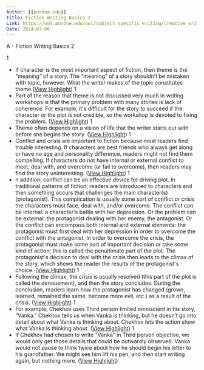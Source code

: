 ```yaml
---
Author: [[purdue.edu]]
Title: Fiction Writing Basics 2
Link: https://owl.purdue.edu/owl/subject_specific_writing/creative_writing/fiction_writing_basics/fiction_writing_basics_2.html
Date: 2024-07-06
---
```

A - Fiction Writing Basics 2

1
- If character is the most important aspect of fiction, then theme is the “meaning” of a story. The “meaning” of a story shouldn’t be mistaken with topic, however. What the writer makes of the topic constitutes theme ([View Highlight](https://read.readwise.io/read/01h52dmmfaxr5bgep599dskey9))
1
- Part of the reason that theme is not discussed very much in writing workshops is that the primary problem with many stories is lack of coherence. For example, it's difficult for the story to succeed if the character or the plot is not credible, so the workshop is devoted to fixing the problem. ([View Highlight](https://read.readwise.io/read/01h52drxycqk097bsv3knw6v5q))
1
- Theme often depends on a vision of life that the writer starts out with before she begins the story. ([View Highlight](https://read.readwise.io/read/01h52dshpmcez1f7ae6fpzadr3))
1
- Conflict and crisis are important to fiction because most readers find trouble interesting. If characters are best friends who always get along or have no age and personality difference, readers might not find them compelling. If characters do not have internal or external conflict to meet, deal with, and overcome (or fail to overcome), then readers may find the story uninteresting. ([View Highlight](https://read.readwise.io/read/01h52dtknd9rbf97kmw70gjgvx))
1
- n addition, conflict can be an effective device for driving plot. In traditional patterns of fiction, readers are introduced to characters and then something occurs that challenges the main character(s) (protagonist). This complication is usually some sort of conflict or crisis the characters must face, deal with, and/or overcome. The conflict can be internal: a character's battle with her depression. Or the problem can be external: the protagonist dealing with her enemy, the antagonist. Or the conflict can encompass both internal and external elements: the protagonist must first deal with her depression in order to overcome the conflict with the antagonist.
  In order to overcome the crisis, the protagonist must make some sort of important decision or take some kind of action; this is called the penultimate part of the plot. The protagonist's decision to deal with the crisis then leads to the climax of the story, which shows the reader the results of the protagonist's choice. ([View Highlight](https://read.readwise.io/read/01h52dvvkk6x0vrpr08ntm38g5))
1
- Following the climax, the crisis is usually resolved (this part of the plot is called the denouement), and then the story concludes. During the conclusion, readers learn how the protagonist has changed (grown, learned, remained the same, become more evil, etc.) as a result of the crisis. ([View Highlight](https://read.readwise.io/read/01h52dwcw72dyv1n74d8d8pab8))
1
- For example, Chekhov uses Third person limited omniscient in his story, “Vanka.” Chekhov tells us when Vanka is thinking, but he doesn’t go into detail about what Vanka is thinking about. Chekhov lets the action show what Vanka is thinking about. ([View Highlight](https://read.readwise.io/read/01h52dxjeask79aac4rbgt5wq3))
1
- If Chekhov had chosen to write “Vanka” in Third person objective, we would only get those details that could be outwardly observed. Vanka would not pause to think twice about how he should begin his letter to his grandfather. We might see him lift his pen, and then start writing again, but nothing more. ([View Highlight](https://read.readwise.io/read/01h52dye3pmc58d0grscy3catw))
